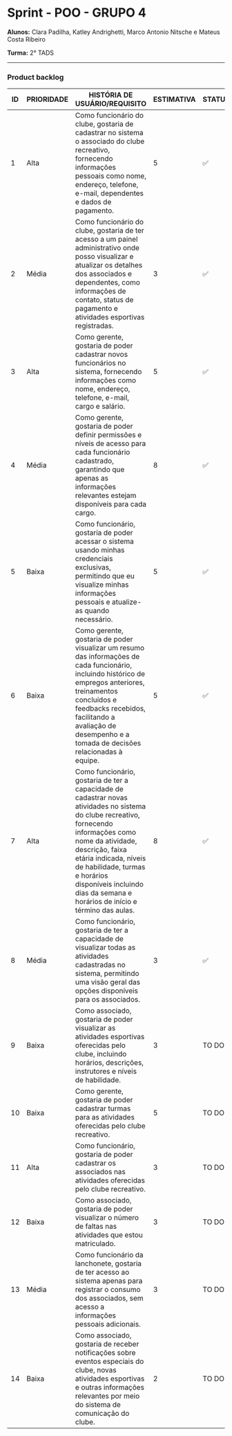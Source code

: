 # Sprint - POO - GRUPO 4

**Alunos:** Clara Padilha, Katley Andrighetti, Marco Antonio Nitsche e Mateus Costa Ribeiro

**Turma:** 2° TADS

---------------------------------------------------------------------------------------------------------------

### Product backlog

| **ID** | **PRIORIDADE** | **HISTÓRIA DE USUÁRIO/REQUISITO** | **ESTIMATIVA** | **STATUS** |
|---|---|---|---|---|
| 1 | Alta | Como funcionário do clube, gostaria de cadastrar no sistema o associado do clube recreativo, fornecendo informações pessoais como nome, endereço, telefone, e-mail, dependentes e dados de pagamento. | 5 | ✅ |
| 2 | Média | Como funcionário do clube, gostaria de ter acesso a um painel administrativo onde posso visualizar e atualizar os detalhes dos associados e dependentes, como informações de contato, status de pagamento e atividades esportivas registradas. | 3 | ✅ |
| 3 | Alta | Como gerente, gostaria de poder cadastrar novos funcionários no sistema, fornecendo informações como nome, endereço, telefone, e-mail, cargo e salário. | 5 | ✅ |
| 4 | Média | Como gerente, gostaria de poder definir permissões e níveis de acesso para cada funcionário cadastrado, garantindo que apenas as informações relevantes estejam disponíveis para cada cargo. | 8 | ✅ |
| 5 | Baixa | Como funcionário, gostaria de poder acessar o sistema usando minhas credenciais exclusivas, permitindo que eu visualize minhas informações pessoais e atualize-as quando necessário. | 5 | ✅ |
| 6 | Baixa | Como gerente, gostaria de poder visualizar um resumo das informações de cada funcionário, incluindo histórico de empregos anteriores, treinamentos concluídos e feedbacks recebidos, facilitando a avaliação de desempenho e a tomada de decisões relacionadas à equipe. | 5 | ✅ |
| 7 | Alta | Como funcionário, gostaria de ter a capacidade de cadastrar novas atividades no sistema do clube recreativo, fornecendo informações como nome da atividade, descrição, faixa etária indicada, níveis de habilidade, turmas e horários disponíveis incluindo dias da semana e horários de início e término das aulas. | 8 | ✅ |
| 8 | Média | Como funcionário, gostaria de ter a capacidade de visualizar todas as atividades cadastradas no sistema, permitindo uma visão geral das opções disponíveis para os associados. | 3 | ✅ |
| 9 | Baixa | Como associado, gostaria de poder visualizar as atividades esportivas oferecidas pelo clube, incluindo horários, descrições, instrutores e níveis de habilidade. | 3 | TO DO |
| 10 | Baixa | Como gerente, gostaria de poder cadastrar turmas para as atividades oferecidas pelo clube recreativo. | 5 | TO DO |
| 11 | Alta | Como funcionário, gostaria de poder cadastrar os associados nas atividades oferecidas pelo clube recreativo. | 3 | TO DO |
| 12 | Baixa | Como associado, gostaria de poder visualizar o número de faltas nas atividades que estou matriculado. | 3 | TO DO |
| 13 | Média | Como funcionário da lanchonete, gostaria de ter acesso ao sistema apenas para registrar o consumo dos associados, sem acesso a informações pessoais adicionais. | 3 | TO DO |
| 14 | Baixa | Como associado, gostaria de receber notificações sobre eventos especiais do clube, novas atividades esportivas e outras informações relevantes por meio do sistema de comunicação do clube. | 2 | TO DO |

